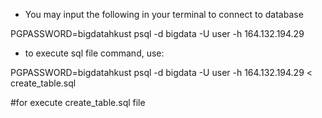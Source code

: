 - You may input the following in your terminal to connect to database

PGPASSWORD=bigdatahkust psql -d bigdata -U user -h 164.132.194.29

- to execute sql file command, use:


PGPASSWORD=bigdatahkust psql -d bigdata -U user -h 164.132.194.29 < create_table.sql

#for execute create_table.sql file

